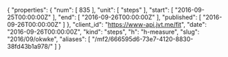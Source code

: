 {
  "properties": {
    "num": [
      835
    ],
    "unit": [
      "steps"
    ],
    "start": [
      "2016-09-25T00:00:00Z"
    ],
    "end": [
      "2016-09-26T00:00:00Z"
    ],
    "published": [
      "2016-09-26T00:00:00Z"
    ]
  },
  "client_id": "https://www-api.jvt.me/fit",
  "date": "2016-09-26T00:00:00Z",
  "kind": "steps",
  "h": "h-measure",
  "slug": "2016/09/okwke",
  "aliases": [
    "/mf2/666595d6-73e7-4120-8830-38fd43b1a978/"
  ]
}
